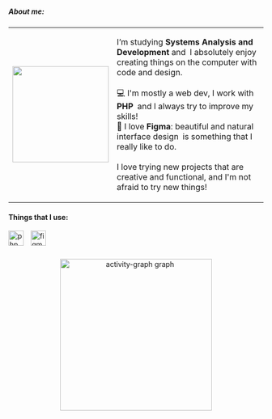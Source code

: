<h5 align="left">About me:</h5>

<table>
  <tr>
    <td>
      <img src="https://imgur.com/ONIMh0D.png" width="190px" />
    </td>
    <td>
      <p>
        I’m studying <strong>Systems Analysis and Development</strong> and I absolutely enjoy creating things on the computer with code and design.<br><br>
        💻 I'm mostly a web dev, I work with <strong>PHP</strong> and I always try to improve my skills!<br>
        🎨 I love <strong>Figma</strong>: beautiful and natural interface design is something that I really like to do.<br><br>
        I love trying new projects that are creative and functional, and I'm not afraid to try new things!
      </p>
    </td>
  </tr>
</table>

<h4 align="left">Things that I use:</h4>

<div align="left">
  <img src="https://skillicons.dev/icons?i=php" height="30" alt="php logo" style="margin-right: 10px;" />
  <img src="https://cdn.simpleicons.org/figma/F24E1E" height="30" alt="figma logo" />
</div>

###

<div align="center">
  <img src="https://github-readme-activity-graph.vercel.app/graph?username=MrEdrey&radius=16&theme=github-dark&area=true&order=5&color=ffffff&hide_border=true&custom_title=My%20Contribution%20Graph" height="300" alt="activity-graph graph" />
</div>

